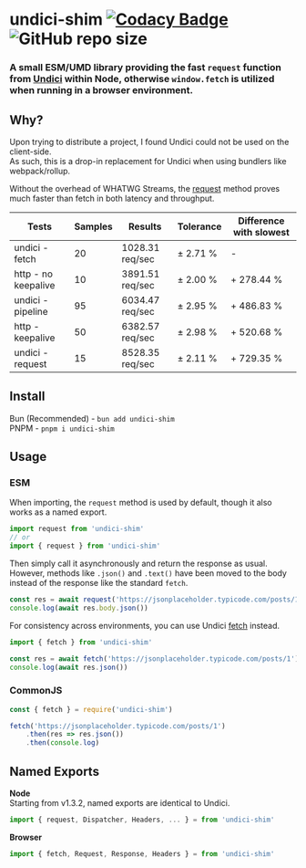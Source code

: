 # undici-shim [![Codacy Badge](https://app.codacy.com/project/badge/Grade/22c825427e0a47cb80fffdc59b1684fd)](https://app.codacy.com/gh/Owen3H/undici-shim/dashboard?utm_source=gh&utm_medium=referral&utm_content=&utm_campaign=Badge_grade) ![GitHub repo size](https://img.shields.io/github/repo-size/Owen3H/undici-shim)

### A small ESM/UMD library providing the fast `request` function from [Undici](https://github.com/nodejs/undici) within Node, otherwise `window.fetch` is utilized when running in a browser environment.

## Why?
Upon trying to distribute a project, I found Undici could not be used on the client-side.<br>
As such, this is a drop-in replacement for Undici when using bundlers like webpack/rollup.<br>

Without the overhead of WHATWG Streams, the [request](https://undici.nodejs.org/#/?id=undicirequesturl-options-promise) method proves much faster than fetch in both latency and throughput.

|        Tests        | Samples |      Results     | Tolerance | Difference with slowest |
|---------------------|---------|------------------|-----------|-------------------------|
| undici - fetch      |      20 |  1028.31 req/sec |  ± 2.71 % |                       - |
| http - no keepalive |      10 |  3891.51 req/sec |  ± 2.00 % |              + 278.44 % |
| undici - pipeline   |      95 |  6034.47 req/sec |  ± 2.95 % |              + 486.83 % |
| http - keepalive    |      50 |  6382.57 req/sec |  ± 2.98 % |              + 520.68 % |
| undici - request    |      15 |  8528.35 req/sec |  ± 2.11 % |              + 729.35 % |

## Install
Bun (Recommended) - `bun add undici-shim`\
PNPM - `pnpm i undici-shim`

## Usage
### ESM
When importing, the `request` method is used by default, though it also works as a named export.
```ts
import request from 'undici-shim'
// or
import { request } from 'undici-shim'
```

Then simply call it asynchronously and return the response as usual. However, methods like `.json()` and `.text()` have been moved to the body instead of the response like the standard `fetch`.
```ts
const res = await request('https://jsonplaceholder.typicode.com/posts/1')
console.log(await res.body.json())
```

For consistency across environments, you can use Undici [fetch](https://undici.nodejs.org/#/?id=undicifetchinput-init-promise) instead.
```ts
import { fetch } from 'undici-shim'

const res = await fetch('https://jsonplaceholder.typicode.com/posts/1')
console.log(await res.json())
```

### CommonJS
```js
const { fetch } = require('undici-shim')

fetch('https://jsonplaceholder.typicode.com/posts/1')
    .then(res => res.json())
    .then(console.log)
```

## Named Exports
**Node**<br>
Starting from v1.3.2, named exports are identical to Undici.
```js
import { request, Dispatcher, Headers, ... } = from 'undici-shim'
```

**Browser**
```js
import { fetch, Request, Response, Headers } = from 'undici-shim'
```
